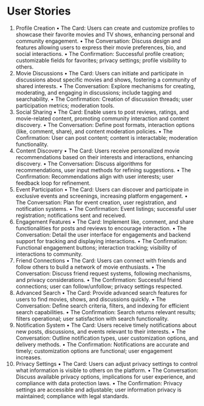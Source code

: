 # User Stories


1. Profile Creation
	•	The Card: Users can create and customize profiles to showcase their favorite movies and TV shows, enhancing personal and community engagement.
	•	The Conversation: Discuss design and features allowing users to express their movie preferences, bio, and social interactions.
	•	The Confirmation: Successful profile creation; customizable fields for favorites; privacy settings; profile visibility to others.
2. Movie Discussions
	•	The Card: Users can initiate and participate in discussions about specific movies and shows, fostering a community of shared interests.
	•	The Conversation: Explore mechanisms for creating, moderating, and engaging in discussions; include tagging and searchability.
	•	The Confirmation: Creation of discussion threads; user participation metrics; moderation tools.
3. Social Sharing
	•	The Card: Enable users to post reviews, ratings, and movie-related content, promoting community interaction and content discovery.
	•	The Conversation: Define post formats, interaction options (like, comment, share), and content moderation policies.
	•	The Confirmation: User can post content; content is interactable; moderation functionality.
4. Content Discovery
	•	The Card: Users receive personalized movie recommendations based on their interests and interactions, enhancing discovery.
	•	The Conversation: Discuss algorithms for recommendations, user input methods for refining suggestions.
	•	The Confirmation: Recommendations align with user interests; user feedback loop for refinement.
5. Event Participation
	•	The Card: Users can discover and participate in exclusive events and screenings, increasing platform engagement.
	•	The Conversation: Plan for event creation, user registration, and notification systems.
	•	The Confirmation: Event listings; successful user registration; notifications sent and received.
6. Engagement Features
	•	The Card: Implement like, comment, and share functionalities for posts and reviews to encourage interaction.
	•	The Conversation: Detail the user interface for engagements and backend support for tracking and displaying interactions.
	•	The Confirmation: Functional engagement buttons; interaction tracking; visibility of interactions to community.
7. Friend Connections
	•	The Card: Users can connect with friends and follow others to build a network of movie enthusiasts.
	•	The Conversation: Discuss friend request systems, following mechanisms, and privacy considerations.
	•	The Confirmation: Successful friend connections; user can follow/unfollow; privacy settings respected.
8. Advanced Search
	•	The Card: Provide advanced search features for users to find movies, shows, and discussions quickly.
	•	The Conversation: Define search criteria, filters, and indexing for efficient search capabilities.
	•	The Confirmation: Search returns relevant results; filters operational; user satisfaction with search functionality.
9. Notification System
	•	The Card: Users receive timely notifications about new posts, discussions, and events relevant to their interests.
	•	The Conversation: Outline notification types, user customization options, and delivery methods.
	•	The Confirmation: Notifications are accurate and timely; customization options are functional; user engagement increases.
10. Privacy Settings
	•	The Card: Users can adjust privacy settings to control what information is visible to others on the platform.
	•	The Conversation: Discuss available privacy options, implications for user experience, and compliance with data protection laws.
	•	The Confirmation: Privacy settings are accessible and adjustable; user information privacy is maintained; compliance with legal standards.
